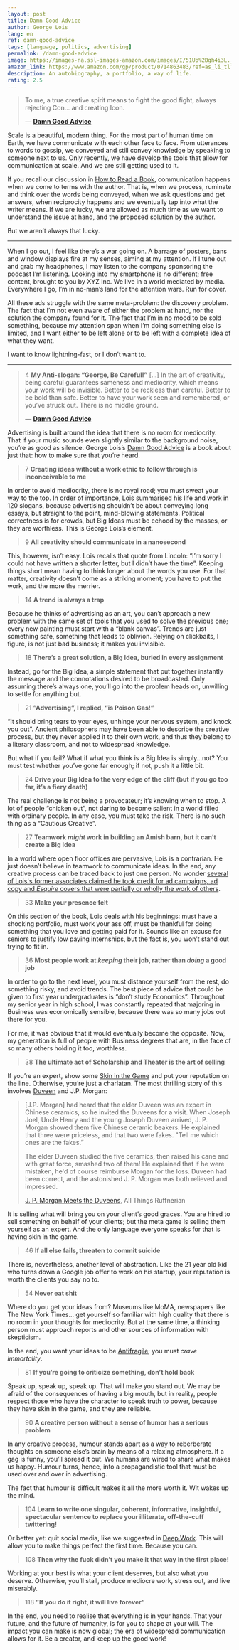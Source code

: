 ```yaml
---
layout: post
title: Damn Good Advice
author: George Lois
lang: en
ref: damn-good-advice
tags: [language, politics, advertising]
permalink: /damn-good-advice
image: https://images-na.ssl-images-amazon.com/images/I/51Up%2Bgh4i3L._SX355_BO1,204,203,200_.jpg
amazon_link: https://www.amazon.com/gp/product/0714863483/ref=as_li_tl?ie=UTF8&camp=1789&creative=9325&creativeASIN=0714863483&linkCode=as2&tag=alvaroduran-20&linkId=76bb26e62b6240189585b6050687322f
description: An autobiography, a portfolio, a way of life.
rating: 2.5
---
```

> To me, a true creative spirit means to fight the good fight, always rejecting Con... and creating Icon.
>
> — __[Damn Good Advice](https://www.amazon.com/gp/product/0714863483/ref=as_li_tl?ie=UTF8&camp=1789&creative=9325&creativeASIN=0714863483&linkCode=as2&tag=alvaroduran-20&linkId=76bb26e62b6240189585b6050687322f)__

Scale is a beautiful, modern thing. For the most part of human time on Earth, we have communicate with each other face to face. From utterances to words to gossip, we conveyed and still convey knowledge by speaking to someone next to us. Only recently, we have develop the tools that allow for communication at scale. And we are still getting used to it.

If you recall our discussion in [How to Read a Book](/how-to-read-a-book), communication happens when we come to terms with the author. That is, when we process, ruminate and think over the words being conveyed, when we ask questions and get answers, when reciprocity happens and we eventually tap into what the writer means. If we are lucky, we are allowed as much time as we want to understand the issue at hand, and the proposed solution by the author.

But we aren’t always that lucky.

<hr>

When I go out, I feel like there’s a war going on. A barrage of posters, bans and window displays fire at my senses, aiming at my attention. If I tune out and grab my headphones, I may listen to the company sponsoring the podcast I’m listening. Looking into my smartphone is no different; free content, brought to you by XYZ Inc. We live in a world mediated by media. Everywhere I go, I’m in no-man’s land for the attention wars. Run for cover.

All these ads struggle with the same meta-problem: the discovery problem. The fact that I’m not even aware of either the problem at hand, nor the solution the company found for it. The fact that I’m in no mood to be sold something, because my attention span when I’m doing something else is limited, and I want either to be left alone or to be left with a complete idea of what they want.

I want to know lightning-fast, or I don’t want to.

<hr>

> 4 __My Anti-slogan: “George, Be Careful!”__ […] In the art of creativity, being careful guarantees sameness and mediocrity, which means your work will be invisible. Better to be reckless than careful. Better to be bold than safe. Better to have your work seen and remembered, or you’ve struck out. There is no middle ground.
>
> — __[Damn Good Advice](https://www.amazon.com/gp/product/0714863483/ref=as_li_tl?ie=UTF8&camp=1789&creative=9325&creativeASIN=0714863483&linkCode=as2&tag=alvaroduran-20&linkId=76bb26e62b6240189585b6050687322f)__

Advertising is built around the idea that there is no room for mediocrity. That if your music sounds even slightly similar to the background noise, you’re as good as silence. George Lois’s [Damn Good Advice](https://www.amazon.com/gp/product/0714863483/ref=as_li_tl?ie=UTF8&camp=1789&creative=9325&creativeASIN=0714863483&linkCode=as2&tag=alvaroduran-20&linkId=76bb26e62b6240189585b6050687322f) is a book about just that: how to make sure that you’re heard.

> 7 __Creating ideas without a work ethic to follow through is inconceivable to me__

In order to avoid mediocrity, there is no royal road; you must sweat your way to the top. In order of importance, Lois summarised his life and work in 120 slogans, because advertising shouldn’t be about conveying long essays, but straight to the point, mind-blowing statements. Political correctness is for crowds, but Big Ideas must be echoed by the masses, or they are worthless. This is George Lois’s element.

> 9 __All creativity should communicate in a nanosecond__


This, however, isn’t easy. Lois recalls that quote from Lincoln: “I’m sorry I could not have written a shorter letter, but I didn’t have the time”. Keeping things short mean having to think longer about the words you use. For that matter, creativity doesn’t come as a striking moment; you have to put the work, and the more the merrier.

> 14 __A trend is always a trap__

Because he thinks of advertising as an art, you can’t approach a new problem with the same set of tools that you used to solve the previous one; every new painting must start with a “blank canvas”. Trends are just something safe, something that leads to oblivion. Relying on clickbaits, I figure, is not just bad business; it makes you invisible.

> 18 __There’s a great solution, a Big Idea, buried in every assignment__

Instead, go for the Big Idea, a simple statement that put together instantly the message and the connotations desired to be broadcasted. Only assuming there’s always one, you’ll go into the problem heads on, unwilling to settle for anything but.

> 21 __”Advertising”, I replied, “is Poison Gas!”__

“It should bring tears to your eyes, unhinge your nervous system, and knock you out”. Ancient philosophers may have been able to describe the creative process, but they never applied it to their own work, and thus they belong to a literary classroom, and not to widespread knowledge.

But what if you fail? What if what you think is a Big Idea is simply…not? You must test whether you’ve gone far enough; if not, push it a little bit.

> 24 __Drive your Big Idea to the very edge of the cliff (but if you go too far, it’s a fiery death)__

The real challenge is not being a provocateur; it’s knowing when to stop. A lot of people “chicken out”, not daring to become salient in a world filled with ordinary people. In any case, you must take the risk. There is no such thing as a “Cautious Creative”.

> 27 __Teamwork *might* work in building an Amish barn, but it can’t create a Big Idea__

In a world where open floor offices are pervasive, Lois is a contrarian. He just doesn’t believe in teamwork to communicate ideas. In the end, any creative process can be traced back to just one person. No wonder [several of Lois's former associates claimed he took credit for ad campaigns, ad copy and *Esquire* covers that were partially or wholly the work of others](https://www.thisamericanlife.org/383/transcript).

> 33 __Make your presence felt__

On this section of the book, Lois deals with his beginnings: must have a shocking portfolio, must work your ass off, must be thankful for doing something that you love and getting paid for it. Sounds like an excuse for seniors to justify low paying internships, but the fact is, you won’t stand out trying to fit in.

> 36 __Most people work at *keeping* their job, rather than *doing* a good job__

In order to go to the next level, you must distance yourself from the rest, do something risky, and avoid trends. The best piece of advice that could be given to first year undergraduates is “don’t study Economics”. Throughout my senior year in high school, I was constantly repeated that majoring in  Business was economically sensible, because there was so many jobs out there for you.

For me, it was obvious that it would eventually become the opposite. Now, my generation is full of people with Business degrees that are, in the face of so many others holding it too, worthless.


> 38 __The ultimate act of Scholarship and Theater is the art of selling__

If you’re an expert, show some [Skin in the Game](/skin-in-the-game) and put your reputation on the line. Otherwise, you’re just a charlatan. The most thrilling story of this involves [Duveen](https://www.amazon.com/gp/product/1907970576/ref=as_li_tl?ie=UTF8&camp=1789&creative=9325&creativeASIN=1907970576&linkCode=as2&tag=alvaroduran-20&linkId=9a5065b964419b081adf6e632b59661e) and J.P. Morgan:

> [J.P. Morgan] had heard that the elder Duveen was an expert in Chinese ceramics, so he invited the Duveens for a visit. When Joseph Joel, Uncle Henry and the young Joseph Duveen arrived, J. P. Morgan showed them five Chinese ceramic beakers. He explained that three were priceless, and that two were fakes. "Tell me which ones are the fakes.”
>
> The elder Duveen studied the five ceramics, then raised his cane and with great force, smashed two of them! He explained that if he were mistaken, he'd of course reimburse Morgan for the loss. Duveen had been correct, and the astonished J. P. Morgan was both relieved and impressed.
>
> [J. P. Morgan Meets the Duveens](https://allthingsruffnerian.blogspot.com/2011/04/j-p-morgan-meets-duveens.html), All Things Ruffnerian

It is selling what will bring you on your client’s good graces. You are hired to sell something on behalf of your clients; but the meta game is selling them yourself as an expert. And the only language everyone speaks for that is having skin in the game.

> 46 __If all else fails, threaten to commit suicide__

There is, nevertheless, another level of abstraction. Like the 21 year old kid who turns down a Google job offer to work on his startup, your reputation is worth the clients you say no to.

> 54 __Never eat shit__

Where do you get your ideas from? Museums like MoMA, newspapers like The New York Times… get yourself so familiar with high quality that there is no room in your thoughts for mediocrity. But at the same time, a thinking person must approach reports and other sources of information with skepticism.

In the end, you want your ideas to be [Antifragile](https://www.amazon.com/gp/product/0812979680/ref=as_li_tl?ie=UTF8&camp=1789&creative=9325&creativeASIN=0812979680&linkCode=as2&tag=alvaroduran-20&linkId=6fc644194b9da371eefe70a2ec9c2a23); you must *crave immortality*.

> 81 __If you’re going to criticize something, don’t hold back__

Speak up, speak up, speak up. That will make you stand out. We may be afraid of the consequences of having a big mouth, but in reality, people respect those who have the character to speak truth to power, because they have skin in the game, and they are reliable.

> 90 __A creative person without a sense of humor has a serious problem__

In any creative process, humour stands apart as a way to reberberate thoughts on someone else’s brain by means of a relaxing atmosphere. If a gag is funny, you’ll spread it out. We humans are wired to share what makes us happy. Humour turns, hence, into a propagandistic tool that must be used over and over in advertising.

The fact that humour is difficult makes it all the more worth it. Wit wakes up the mind.

> 104 __Learn to write one singular, coherent, informative, insightful, spectacular sentence to replace your illiterate, off-the-cuff twittering!__

Or better yet: quit social media, like we suggested in [Deep Work](/deep-work). This will allow you to make things perfect the first time. Because you can.

> 108 __Then why the fuck didn’t you make it that way in the first place!__

Working at your best is what your client deserves, but also what you deserve. Otherwise, you’ll stall, produce mediocre work, stress out, and live miserably.

> 118 __”If you do it right, it will live forever”__

In the end, you need to realise that everything is in your hands. That your future, and the future of humanity, is for you to shape at your will. The impact you can make is now global; the era of widespread communication allows for it. Be a creator, and keep up the good work!
